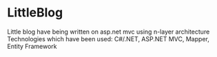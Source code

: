 # LittleBlog
Little blog have being written on asp.net mvc using n-layer architecture
Technologies which have been used: C#/.NET, ASP.NET MVC, Mapper, Entity Framework 
